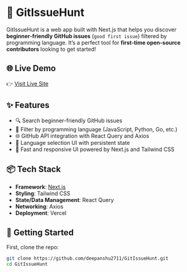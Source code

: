 # 🔎 GitIssueHunt

GitIssueHunt is a web app built with Next.js that helps you discover **beginner-friendly GitHub issues** (`good first issue`) filtered by programming language. It’s a perfect tool for **first-time open-source contributors** looking to get started!

## 🌐 Live Demo

👉 [Visit Live Site](https://git-issue-hunt-mtkq.vercel.app)

## ✨ Features

- 🔍 Search beginner-friendly GitHub issues
- 🎯 Filter by programming language (JavaScript, Python, Go, etc.)
- 🌐 GitHub API integration with React Query and Axios
- 🌈 Language selection UI with persistent state
- 💨 Fast and responsive UI powered by Next.js and Tailwind CSS

## 📦 Tech Stack

- **Framework**: [Next.js](https://nextjs.org/)
- **Styling**: Tailwind CSS
- **State/Data Management**: React Query
- **Networking**: Axios
- **Deployment**: Vercel

## 🚀 Getting Started

First, clone the repo:

```bash
git clone https://github.com/deepanshu2711/GitIssueHunt.git
cd GitIssueHunt

